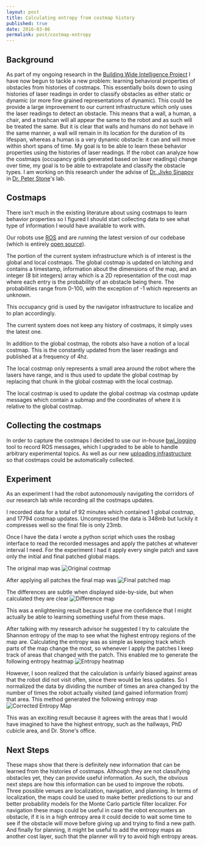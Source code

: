 ```yaml
---
layout: post
title: Calculating entropy from costmap history
published: true
date: 2016-03-06
permalink: post/costmap-entropy
---
```


## Background

As part of my ongoing research in the [Building Wide Intelligence Project](http://www.cs.utexas.edu/~larg/bwi_web/)
I have now begun to tackle a new problem: learning behavioral properties of obstacles from histories of costmaps.
This essentially boils down to using histories of laser readings in order to classify obstacles as either
static or dynamic (or more fine grained representations of dynamic). This could be provide a large improvement
to our current infrastructure which only uses the laser readings to detect an obstacle. This means that a wall,
a human, a chair, and a trashcan will all appear the same to the robot and as such will be treated the same. But
it is clear that walls and humans do not behave in the same manner, a wall will remain in its location for the
duration of its lifespan, whereas a human is a very dynamic obstacle: it can and will move within short spans
of time. My goal is to be able to learn these behavior properties using the histories of laser readings. If the robot
can analyze how the costmaps (occupancy grids generated based on laser readings) change over time, my goal
is to be able to extrapolate and classify the obstacle types. I am working on this research under the advise of [Dr. Jivko Sinapov](https://www.cs.utexas.edu/~jsinapov/) in [Dr. Peter Stone](http://www.cs.utexas.edu/~pstone/)'s lab.

## Costmaps

There isn't much in the existing literature about using costmaps to learn behavior properties so I figured
I should start collecting data to see what type of information I would have available to work with.

Our robots use [ROS](http://www.ros.org/) and are running the latest version of our codebase (which is entirely
[open source](https://github.com/utexas-bwi)).

The portion of the current system infrastructure which is of interest is
the global and local costmaps. The global costmap is updated on latching and
contains a timestamp, information about the dimensions of the map,
and an integer (8 bit integers) array which is a 2D representation of the cost
map where each entry is the probability of an obstacle being there. The probabilities
range from 0-100, with the exception of -1 which represents an unknown.

This occupancy grid is used by the navigator infrastructure to localize
and to plan accordingly.

The current system does not keep any history of costmaps, it simply
uses the latest one.

In addition to the global costmap, the robots also have a notion of a local
costmap. This is the constantly updated from the laser readings and published
at a frequency of 4hz.

The local costmap only represents a small area around the robot where the lasers
have range, and is thus used to update the global costmap by replacing
that chunk in the global costmap with the local costmap.

The local costmap is used to update the global costmap via costmap update
messages which contain a submap and the coordinates of where it is relative
to the global costmap.

## Collecting the costmaps

In order to capture the costmaps I decided to use our in-house
[bwi_logging](https://github.com/utexas-bwi/bwi_common/tree/master/bwi_logging) tool to record
ROS messages, which I upgraded to be able to handle arbitrary experimental topics. As well
as our new [uploading infrastructure](https://github.com/utexas-bwi/bwi_lab/tree/master/bwilab_scripts)
so that costmaps could be automatically collected.

## Experiment

As an experiment I had the robot autonomously navigating the corridors of our research
lab while recording all the costmaps updates. 

I recorded data for a total of 92 minutes which contained 1 global costmap, and
17794 costmap updates. Uncompressed the data is 348mb but luckily it compresses well so
the final file is only 23mb.

Once I have the data I wrote a python script which uses the rosbag interface
to read the recorded messages and apply the patches at whatever interval I need.
For the experiment I had it apply every single patch and save only the initial and final patched
global maps.

The original map was ![Original costmap][original]

After applying all patches the final map was ![Final patched map][patched]

The differences are subtle when displayed side-by-side, but when
calculated they are clear ![Difference map][difference]

This was a enlightening result because it gave me confidence that I might actually be able
to learning something useful from these maps.

After talking with my research advisor he suggested I try to calculate the Shannon
entropy of the map to see what the highest entropy regions of the map are. Calculating
the entropy was as simple as keeping track which parts of the map change the most, so
whenever I apply the patches I keep track of areas that changed with the patch. This enabled
me to generate the following entropy heatmap ![Entropy heatmap][entropy]

However, I soon realized that the calculation is unfairly biased against areas that the robot
did not visit often, since there would be less updates. So I normalized the data
by dividing the number of times an area changed by the number of times the robot actually
visited (and gained information from) that area. This method generated the following entropy map
![Corrected Entropy Map][corrected]

This was an exciting result because it agrees with the areas that I would have imagined
to have the highest entropy, such as the hallways, PhD cubicle area, and Dr. Stone's office.

## Next Steps

These maps show that there is definitely new information that can be learned from the histories
of costmaps. Although they are not classifying obstacles yet, they can provide useful information.
As such, the obvious next steps are how this information can be used to improve the robots. Three possible
venues are localization, navigation, and planning. In terms of localization, the maps could be used
to make better predictions to our and better probability models for the Monte Carlo particle filter localizer.
For navigation these maps could be useful in case the robot encounters an obstacle, if it is in a high
entropy area it could decide to wait some time to see if the obstacle will move before giving up and trying
to find a new path. And finally for planning, it might be useful to add the entropy maps as another
cost layer, such that the planner will try to avoid high entropy areas.


[corrected]: http://plankenau.com/i/dmnvJP.png "Corrected entropy map"
[difference]: http://plankenau.com/i/fgrv6W.png "Obstacles that changed"
[original]: http://plankenau.com/i/9EFKST.png "Original costmap"
[patched]: http://plankenau.com/i/ahny25.png "Final patched costmap"
[entropy]: http://plankenau.com/i/hjvxNU.png "Entropy map"
